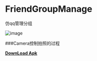 # FriendGroupManage
仿qq管理分组

![image](https://github.com/ysq1051838264/CustomCamera/blob/master/1.jpg)

###Camera控制拍照的过程



**[DownLoad Apk](https://github.com/ysq1051838264/CustomCamera/blob/master/apk/CustomCamera.apk?raw=true)**
